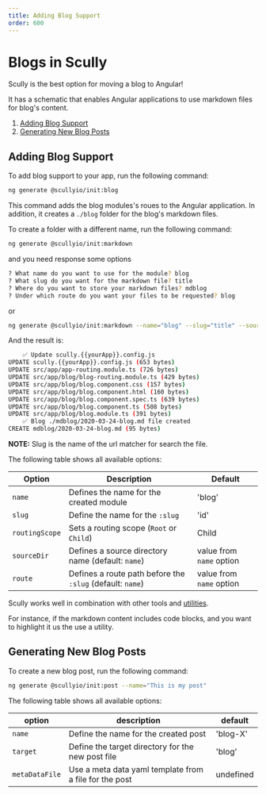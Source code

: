 ```yaml
---
title: Adding Blog Support
order: 600
---
```


# Blogs in Scully

Scully is the best option for moving a blog to Angular!

It has a schematic that enables Angular applications to use markdown files for blog's content.

1. [Adding Blog Support](#adding-blog-support)
2. [Generating New Blog Posts](#generating-new-blog-posts)

## Adding Blog Support

To add blog support to your app, run the following command:

```bash
ng generate @scullyio/init:blog
```

This command adds the blog modules's roues to the Angular application. In addition, it creates a `./blog` folder for the blog's markdown files.

To create a folder with a different name, run the following command:

```bash
ng generate @scullyio/init:markdown
```

and you need response some options

```bash
? What name do you want to use for the module? blog
? What slug do you want for the markdown file? title
? Where do you want to store your markdown files? mdblog
? Under which route do you want your files to be requested? blog
```

or

```bash
ng generate @scullyio/init:markdown --name="blog" --slug="title" --source-dir="mdblog" --route="blog"
```

And the result is:

```bash
    ✅️ Update scully.{{yourApp}}.config.js
UPDATE scully.{{yourApp}}.config.js (653 bytes)
UPDATE src/app/app-routing.module.ts (726 bytes)
UPDATE src/app/blog/blog-routing.module.ts (429 bytes)
UPDATE src/app/blog/blog.component.css (157 bytes)
UPDATE src/app/blog/blog.component.html (160 bytes)
UPDATE src/app/blog/blog.component.spec.ts (639 bytes)
UPDATE src/app/blog/blog.component.ts (508 bytes)
UPDATE src/app/blog/blog.module.ts (391 bytes)
    ✅️ Blog ./mdblog/2020-03-24-blog.md file created
CREATE mdblog/2020-03-24-blog.md (95 bytes)
```

**NOTE:** Slug is the name of the url matcher for search the file.

The following table shows all available options:

| Option         | Description                                               | Default                  |
| -------------- | --------------------------------------------------------- | ------------------------ |
| `name`         | Defines the name for the created module                   | 'blog'                   |
| `slug`         | Define the name for the `:slug`                           | 'id'                     |
| `routingScope` | Sets a routing scope (`Root` or `Child`)                  | Child                    |
| `sourceDir`    | Defines a source directory name (default: `name`)         | value from `name` option |
| `route`        | Defines a route path before the `:slug` (default: `name`) | value from `name` option |

Scully works well in combination with other tools and [utilities](utils.md).

For instance, if the markdown content includes code blocks, and you want to highlight it us the use a utility.

## Generating New Blog Posts

To create a new blog post, run the following command:

```bash
ng generate @scullyio/init:post --name="This is my post"
```

The following table shows all available options:

| option         | description                                            | default   |
| -------------- | ------------------------------------------------------ | --------- |
| `name`         | Define the name for the created post                   | 'blog-X'  |
| `target`       | Define the target directory for the new post file      | 'blog'    |
| `metaDataFile` | Use a meta data yaml template from a file for the post | undefined |

